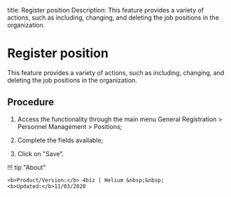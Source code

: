 title: Register position
Description: This feature provides a variety of actions, such as including, changing, and deleting the job positions in the organization.
# Register position

This feature provides a variety of actions, such as including, changing, and deleting the job positions in the organization.

Procedure
-------------

1.  Access the functionality through the main menu General Registration \>
    Personnel Management \> Positions;

2.  Complete the fields available;

3.  Click on "Save".

!!! tip "About"

    <b>Product/Version:</b> 4biz | Helium &nbsp;&nbsp;
    <b>Updated:</b>11/03/2020


